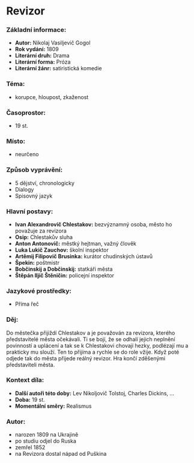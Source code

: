 # Revizor

### Základní informace:
- **Autor:** Nikolaj Vasiljevič Gogol
- **Rok vydání:** 1809
- **Literární druh:** Drama
- **Literární forma:** Próza
- **Literární žánr:** satiristická komedie

### Téma: 
- korupce, hloupost, zkaženost

### Časoprostor:
- 19 st.

### Místo: 
- neurčeno

### Způsob vyprávění: 
- 5 dějství, chronologicky
- Dialogy
- Spisovný jazyk

### Hlavní postavy:
- **Ivan Alexandrovič Chlestakov:** bezvýznamný osoba, město ho považuje za revizora
- **Osip:** Chlestakův sluha
- **Anton Antonovič:** městký hejtman, važný člověk
- **Luka Lukič Zauchov:** školní inspektor
- **Artěmij Filipovič Brusinka:** kurátor chudinských ústavů
- **Špekin:** poštmistr
- **Bobčinskij a Dobčinskij:** statkáři města
- **Štěpán Iljič Štěničin:** policejní inspektor

### Jazykové prostředky:
- Příma řeč

### Děj: 
Do městečka přijiždí Chlestakov a je považován za revizora, kterého představitelé města očekávali. Ti se bojí, že se odhalí jejich neplnění povinností a uplácení a tak se k Chlestakovi chovají hezky, podlézají mu a prakticky mu slouží. Ten to přijíma a rychle se do role vžije. Když poté odjede tak do města přijede reálný revizor. Hra končí zděšenými představiteli města.

### Kontext díla: 
- **Další autoři této doby:** Lev Nikoljovič Tolstoj, Charles Dickins, ...
- **Doba:** 19 st.
- **Momentální směry:** Realismus

### Autor: 
- narozen 1809 na Ukrajině
- po studiu odjel do Ruska
- zemřel 1852
- na Revizora dostal nápad od Puškina

